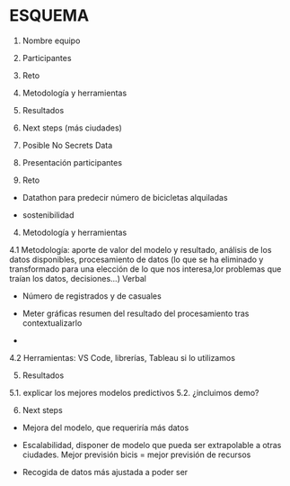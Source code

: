 # ESQUEMA 

1. Nombre equipo

2. Participantes

3. Reto

4. Metodología y herramientas

5. Resultados

6. Next steps (más ciudades)


1. Posible No Secrets Data

2. Presentación participantes

3. Reto

- Datathon para predecir número de bicicletas alquiladas

- sostenibilidad

4. Metodología y herramientas

4.1 Metodología: aporte de valor del modelo y resultado, análisis de los datos disponibles, procesamiento de datos (lo que se ha eliminado y transformado para una elección de lo que nos interesa,lor problemas que traían los datos, decisiones...) Verbal

- Número de registrados y de casuales

- Meter gráficas resumen del resultado del procesamiento tras contextualizarlo

- 


4.2 Herramientas: VS Code, librerías, Tableau si lo utilizamos

5. Resultados

5.1. explicar los mejores modelos predictivos 
5.2. ¿incluimos demo?

6. Next steps

- Mejora del modelo, que requeriría más datos

- Escalabilidad, disponer de modelo que pueda ser extrapolable a otras ciudades. Mejor previsión bicis = mejor previsión de recursos

- Recogida de datos más ajustada a poder ser